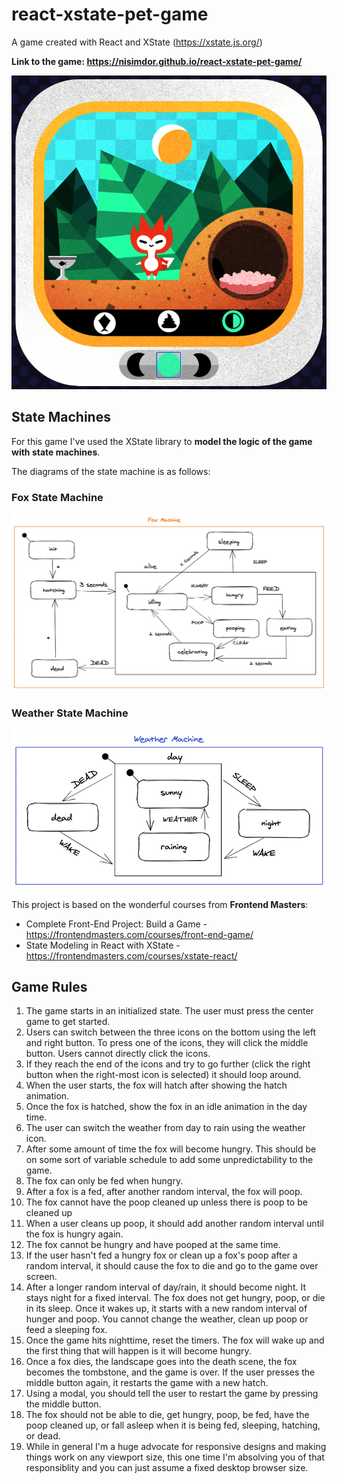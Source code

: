 # react-xstate-pet-game

A game created with React and XState (https://xstate.js.org/)

**Link to the game: https://nisimdor.github.io/react-xstate-pet-game/**

![Game Display](https://github.com/nisimdor/react-xstate-pet-game/blob/master/diagrams/game.png)

## State Machines
For this game I've used the XState library to **model the logic of the game with state machines**.

The diagrams of the state machine is as follows:

### Fox State Machine
![Fox State Machine](https://github.com/nisimdor/react-xstate-pet-game/blob/master/diagrams/foxMachine.png)

### Weather State Machine
![Weather State Machine](https://github.com/nisimdor/react-xstate-pet-game/blob/master/diagrams/weatherMachine.png)

This project is based on the wonderful courses from **Frontend Masters**:
- Complete Front-End Project: Build a Game - https://frontendmasters.com/courses/front-end-game/
- State Modeling in React with XState - https://frontendmasters.com/courses/xstate-react/

## Game Rules

1.  The game starts in an initialized state. The user must press the center game to get started.
2.  Users can switch between the three icons on the bottom using the left and right button. To press one of the icons, they will click the middle button. Users cannot directly click the icons.
3.  If they reach the end of the icons and try to go further (click the right button when the right-most icon is selected) it should loop around.
4.  When the user starts, the fox will hatch after showing the hatch animation.
5.  Once the fox is hatched, show the fox in an idle animation in the day time.
6.  The user can switch the weather from day to rain using the weather icon.
7.  After some amount of time the fox will become hungry. This should be on some sort of variable schedule to add some unpredictability to the game.
8.  The fox can only be fed when hungry.
9.  After a fox is a fed, after another random interval, the fox will poop.
10. The fox cannot have the poop cleaned up unless there is poop to be cleaned up
11. When a user cleans up poop, it should add another random interval until the fox is hungry again.
12. The fox cannot be hungry and have pooped at the same time.
13. If the user hasn't fed a hungry fox or clean up a fox's poop after a random interval, it should cause the fox to die and go to the game over screen.
14. After a longer random interval of day/rain, it should become night. It stays night for a fixed interval. The fox does not get hungry, poop, or die in its sleep. Once it wakes up, it starts with a new random interval of hunger and poop. You cannot change the weather, clean up poop or feed a sleeping fox.
16. Once the game hits nighttime, reset the timers. The fox will wake up and the first thing that will happen is it will become hungry.
17. Once a fox dies, the landscape goes into the death scene, the fox becomes the tombstone, and the game is over. If the user presses the middle button again, it restarts the game with a new hatch.
18. Using a modal, you should tell the user to restart the game by pressing the middle button.
20. The fox should not be able to die, get hungry, poop, be fed, have the poop cleaned up, or fall asleep when it is being fed, sleeping, hatching, or dead.
21. While in general I'm a huge advocate for responsive designs and making things work on any viewport size, this one time I'm absolving you of that responsiblity and you can just assume a fixed desktop browser size.
